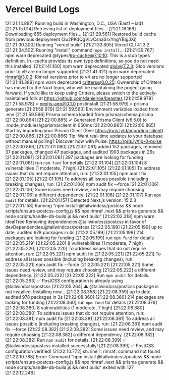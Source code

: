 # Vercel Build Logs

[21:21:14.887] Running build in Washington, D.C., USA (East) – iad1
[21:21:15.014] Retrieving list of deployment files...
[21:21:16.169] Downloading 655 deployment files...
[21:21:29.561] Restored build cache from previous deployment (3u2PKdQgVLvCsnaSrxYngYBigJXi)
[21:21:30.300] Running "vercel build"
[21:21:33.605] Vercel CLI 41.3.2
[21:21:34.502] Running "install" command: `npm install`...
[21:21:39.767] npm warn deprecated @types/lru-cache@7.10.10: This is a stub types definition. lru-cache provides its own type definitions, so you do not need this installed.
[21:21:41.160] npm warn deprecated glob@7.2.3: Glob versions prior to v9 are no longer supported
[21:21:41.321] npm warn deprecated rimraf@3.0.2: Rimraf versions prior to v4 are no longer supported
[21:21:41.389] npm warn deprecated critters@0.0.25: Ownership of Critters has moved to the Nuxt team, who will be maintaining the project going forward. If you'd like to keep using Critters, please switch to the actively-maintained fork at https://github.com/danielroe/beasties
[21:21:58.978]
[21:21:58.978] > nextjs-app@0.1.0 postinstall
[21:21:58.979] > prisma generate
[21:21:58.979]
[21:21:59.563] Environment variables loaded from .env
[21:21:59.566] Prisma schema loaded from prisma/schema.prisma
[21:22:00.864]
[21:22:00.865] ✔ Generated Prisma Client (v6.5.0) to ./node_modules/@prisma/client in 650ms
[21:22:00.865]
[21:22:00.865] Start by importing your Prisma Client (See: https://pris.ly/d/importing-client)
[21:22:00.866]
[21:22:00.866] Tip: Want real-time updates to your database without manual polling? Discover how with Pulse: https://pris.ly/tip-0-pulse
[21:22:00.866]
[21:22:01.080]
[21:22:01.081] added 152 packages, removed 37 packages, changed 47 packages, and audited 1903 packages in 26s
[21:22:01.081]
[21:22:01.081] 397 packages are looking for funding
[21:22:01.081] run `npm fund` for details
[21:22:01.104]
[21:22:01.104] 8 vulnerabilities (1 moderate, 7 high)
[21:22:01.105]
[21:22:01.105] To address issues that do not require attention, run:
[21:22:01.105] npm audit fix
[21:22:01.105]
[21:22:01.105] To address all issues possible (including breaking changes), run:
[21:22:01.106] npm audit fix --force
[21:22:01.106]
[21:22:01.106] Some issues need review, and may require choosing
[21:22:01.106] a different dependency.
[21:22:01.106]
[21:22:01.107] Run `npm audit` for details.
[21:22:01.157] Detected Next.js version: 15.2.3
[21:22:01.158] Running "npm install @tailwindcss/postcss && node scripts/ensure-postcss-config.js && npx rimraf .next && prisma generate && node scripts/handle-db-build.js && next build"
[21:22:02.318] npm warn idealTree Removing dependencies.@tailwindcss/postcss in favor of devDependencies.@tailwindcss/postcss
[21:22:05.199]
[21:22:05.199] up to date, audited 978 packages in 4s
[21:22:05.199]
[21:22:05.199] 214 packages are looking for funding
[21:22:05.199] run `npm fund` for details
[21:22:05.219]
[21:22:05.220] 8 vulnerabilities (1 moderate, 7 high)
[21:22:05.220]
[21:22:05.220] To address issues that do not require attention, run:
[21:22:05.221] npm audit fix
[21:22:05.221]
[21:22:05.221] To address all issues possible (including breaking changes), run:
[21:22:05.221] npm audit fix --force
[21:22:05.221]
[21:22:05.221] Some issues need review, and may require choosing
[21:22:05.222] a different dependency.
[21:22:05.222]
[21:22:05.222] Run `npm audit` for details.
[21:22:05.263] ✅ PostCSS configuration is already using @tailwindcss/postcss
[21:22:05.264] ⚠️ @tailwindcss/postcss package is not installed. Installing now...
[21:22:08.358]
[21:22:08.359] up to date, audited 978 packages in 3s
[21:22:08.360]
[21:22:08.360] 214 packages are looking for funding
[21:22:08.360] run `npm fund` for details
[21:22:08.379]
[21:22:08.380] 8 vulnerabilities (1 moderate, 7 high)
[21:22:08.380]
[21:22:08.380] To address issues that do not require attention, run:
[21:22:08.381] npm audit fix
[21:22:08.381]
[21:22:08.381] To address all issues possible (including breaking changes), run:
[21:22:08.381] npm audit fix --force
[21:22:08.382]
[21:22:08.382] Some issues need review, and may require choosing
[21:22:08.382] a different dependency.
[21:22:08.382]
[21:22:08.382] Run `npm audit` for details.
[21:22:08.399] ✅ @tailwindcss/postcss installed successfully!
[21:22:08.399] ✅ PostCSS configuration verified!
[21:22:10.772] sh: line 1: rimraf: command not found
[21:22:10.788] Error: Command "npm install @tailwindcss/postcss && node scripts/ensure-postcss-config.js && npx rimraf .next && prisma generate && node scripts/handle-db-build.js && next build" exited with 127
[21:22:12.246]
